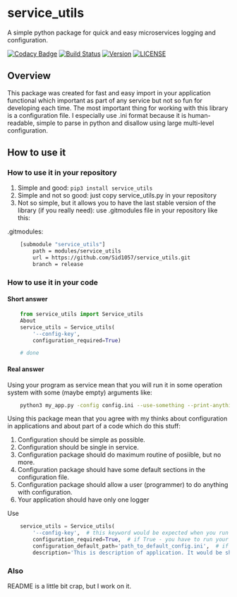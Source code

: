 # service_utils
A simple python package for quick and easy microservices logging and configuration.

[![Codacy Badge](https://api.codacy.com/project/badge/Grade/819d6be760c04433a00dace98c674058)](https://app.codacy.com/app/Sid1057/service_utils?utm_source=github.com&utm_medium=referral&utm_content=Sid1057/service_utils&utm_campaign=Badge_Grade_Dashboard)
[![Build Status](https://travis-ci.com/Sid1057/service_utils.svg?branch=master)](https://travis-ci.com/Sid1057/service_utils)
[![Version](https://img.shields.io/pypi/v/service_utils.svg)](https://pypi.org/project/service_utils/)
[![LICENSE](https://img.shields.io/github/license/sid1057/service_utils.svg)](https://github.com/Sid1057/service_utils/blob/master/LICENSE)

## Overview
This package was created for fast and easy import in your application functional which important as part of any service but not so fun for developing each time.
The most important thing for working with this library is a configuration file. I especially use .ini format because it is human-readable, simple to parse in python and disallow using large multi-level configuration.

## How to use it

### How to use it in your repository

  1. Simple and good: `pip3 install service_utils`
  2. Simple and not so good: just copy service_utils.py in your repository
  3. Not so simple, but it allows you to have the last stable version of the library (if you really need): use .gitmodules file in your repository like this:

.gitmodules:

```bash
    [submodule "service_utils"]
        path = modules/service_utils
        url = https://github.com/Sid1057/service_utils.git
        branch = release
```

### How to use it in your code

#### Short answer
```python
    from service_utils import Service_utils
    About
    service_utils = Service_utils(
        '--config-key',
        configuration_required=True)

    # done
```

#### Real answer
Using your program as service mean that you will run it in some operation system with some (maybe empty) arguments like:
```bash
    python3 my_app.py -config config.ini --use-something --print-anything
```
Using this package mean that you agree with my thinks about configuration in applications and about part of a code which do this stuff:
1. Configuration should be simple as possible.
2. Configuration should be single in service.
3. Configuration package should do maximum routine of posiible, but no more.
4. Configuration package should have some default sections in the configuration file.
5. Configuration package should allow a user (programmer) to do anything with configuration.
6. Your application should have only one logger

Use 
```python
    service_utils = Service_utils(
        '--config-key',  # this keyword would be expected when you run your application
        configuration_required=True,  # if True - you have to run your application only with config-key
        configuration_default_path='path_to_default_config.ini',  # if configuration is not required but default configuration exist - this path configuration to configuration file will be used
        description='This is description of application. It would be show in `python3 app.py --help`')
```

### Also
README is a little bit crap, but I work on it.
